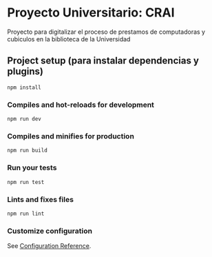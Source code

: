 # Proyecto Universitario: CRAI
Proyecto para digitalizar el proceso de prestamos de computadoras y cubiculos en la biblioteca de la Universidad

## Project setup (para instalar dependencias y plugins)
```
npm install
```

### Compiles and hot-reloads for development
```
npm run dev
```

### Compiles and minifies for production
```
npm run build
```

### Run your tests
```
npm run test
```

### Lints and fixes files
```
npm run lint
```

### Customize configuration
See [Configuration Reference](https://cli.vuejs.org/config/).
